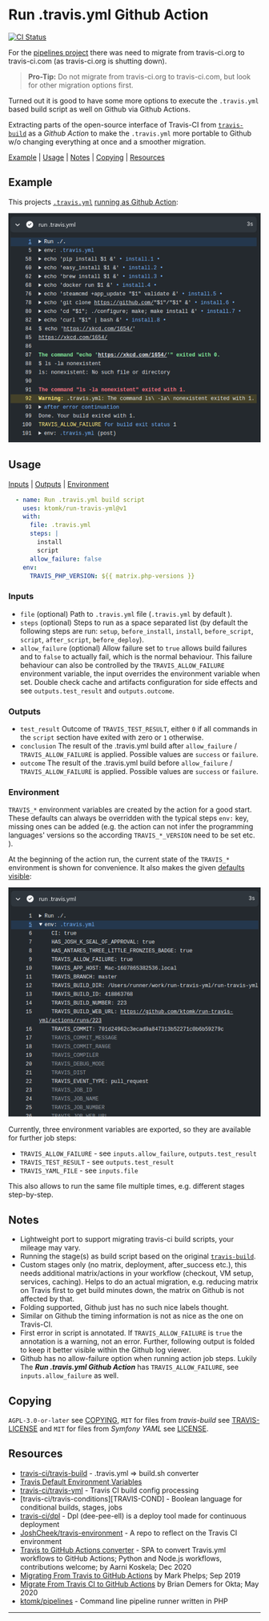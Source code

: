 # Run .travis.yml Github Action

[![CI Status][badge.svg]](https://github.com/ktomk/run-travis-yml/actions)

For the [pipelines project][p] there was need to migrate from travis-ci.org
to travis-ci.com (as travis-ci.org is shutting down).

> **Pro-Tip:** Do not migrate from travis-ci.org to travis-ci.com, but
> look for other migration options first.

Turned out it is good to have some more options to execute the `.travis.yml`
based build script as well on Github via Github Actions.

Extracting parts of the open-source interface of Travis-CI from
[`travis-build`][TRAVIS-BUILD] as a *Github Action* to make the
`.travis.yml` more portable to Github w/o changing everything at once
and a smoother migration.

[Example](#example)
| [Usage](#usage)
| [Notes](#notes)
| [Copying](#copying)
| [Resources](#resources)

## Example

This projects [`.travis.yml`](.travis.yml) [running as Github Action][example-run]:

[![Run of a .travis.yml in a Github Action](.github/assets/run-travis-yml.png)][example-run]

<!-- FIXME(tk) stale link, gone after 90 days from 2020-12-13 due to log retention -->
[example-run]: https://github.com/ktomk/run-travis-yml/runs/1545656525?check_suite_focus=true#step:4:1
[example-env]: https://github.com/ktomk/run-travis-yml/runs/1545656525?check_suite_focus=true#step:4:6

## Usage

[Inputs](#inputs)
| [Outputs](#outputs)
| [Environment](#environment)

```yaml
  - name: Run .travis.yml build script
    uses: ktomk/run-travis-yml@v1
    with:
      file: .travis.yml
      steps: |
        install
        script
      allow_failure: false
    env:
      TRAVIS_PHP_VERSION: ${{ matrix.php-versions }}
```

### Inputs
* `file` (optional) Path to `.travis.yml` file (`.travis.yml` by default ).
* `steps` (optional) Steps to run as a space separated list (by default
  the following steps are run: `setup`, `before_install`, `install`,
  `before_script`, `script`, `after_script`, `before_deploy`).
* `allow_failure` (optional) Allow failure set to `true` allows build
  failures and to `false` to actually fail, which is the normal behaviour.
  This failure behaviour can also be controlled by the
  `TRAVIS_ALLOW_FAILURE` environment variable, the input overrides the
  environment variable when set. Double check cache and artifacts
  configuration for side effects and see `outputs.test_result` and
  `outputs.outcome`.

### Outputs
* `test_result` Outcome of `TRAVIS_TEST_RESULT`, either `0` if all commands
   in the `script` section have exited with zero or `1` otherwise.
* `conclusion` The result of the .travis.yml build after `allow_failure`
  / `TRAVIS_ALLOW_FAILURE` is applied. Possible values are `success` or
  `failure`.
* `outcome` The result of the .travis.yml build before `allow_failure`
  / `TRAVIS_ALLOW_FAILURE` is applied. Possible values are `success` or
  `failure`.

### Environment
`TRAVIS_*` environment variables are created by the action for a good start.
These defaults can always be overridden with the typical steps `env:` key,
missing ones can be added (e.g. the action can not infer the programming
languages' versions so the according `TRAVIS_*_VERSION` need to be set etc.
).

At the beginning of the action run, the current state of the `TRAVIS_*`
environment is shown for convenience. It also makes the given [defaults
visible][example-env]:

[![Travis Environment of a .travis.yml run in a Github Action](.github/assets/env-travis-yml.png)][example-env]

Currently, three environment variables are exported, so they are available
for further job steps:

* `TRAVIS_ALLOW_FAILURE` - see `inputs.allow_failure`, `outputs.test_result`
* `TRAVIS_TEST_RESULT` - see `outputs.test_result`
* `TRAVIS_YAML_FILE` - see `inputs.file`

This also allows to run the same file multiple times, e.g. different
stages step-by-step.

## Notes
* Lightweight port to support migrating travis-ci build scripts, your
  mileage may vary.
* Running the stage(s) as build script based on the original
  [`travis-build`][TRAVIS-BUILD].
* Custom stages only (no matrix, deployment, after_success etc.), this needs
  additional matrix/actions in your workflow (checkout, VM setup, services,
  caching). Helps to do an actual migration, e.g. reducing matrix on Travis
  first to get build minutes down, the matrix on Github is not affected by
  that.
* Folding supported, Github just has no such nice labels thought.
* Similar on Github the timing information is not as nice as the
  one on Travis-CI.
* First error in script is annotated. If `TRAVIS_ALLOW_FAILURE` is `true`
  the annotation is a warning, not an error. Further, following output
  is folded to keep it better visible within the Github log viewer.
* Github has no allow-failure option when running action job steps. Lukily
  The ***Run .travis.yml Github Action*** has `TRAVIS_ALLOW_FAILURE`, see
  `inputs.allow_failure` as well.

## Copying
`AGPL-3.0-or-later` see [COPYING], `MIT` for files from *travis-build* see
[TRAVIS-LICENSE] and `MIT` for files from *Symfony YAML* see [LICENSE].

## Resources
* [travis-ci/travis-build][TRAVIS-BUILD] - .travis.yml => build.sh converter
* [Travis Default Environment Variables][TRAVIS-ENV]
* [travis-ci/travis-yml][TRAVIS-YAML] - Travis CI build config processing
* [travis-ci/travis-conditions][TRAVIS-COND] - Boolean language for conditional builds, stages, jobs
* [travis-ci/dpl](https://github.com/travis-ci/dpl) - Dpl (dee-pee-ell) is
  a deploy tool made for continuous deployment
* [JoshCheek/travis-environment](https://github.com/JoshCheek/travis-environment
  ) - A repo to reflect on the Travis CI environment
* [Travis to GitHub Actions converter](https://akx.github.io/travis-to-github-actions/
  ) - SPA to convert Travis.yml workflows to GitHub Actions; Python and
  Node.js workflows, contributions welcome; by Aarni Koskela; Dec 2020
* [Migrating From Travis to GitHub Actions](https://markphelps.me/2019/09/migrating-from-travis-to-github-actions/)
  by Mark Phelps; Sep 2019
* [Migrate From Travis CI to GitHub Actions](https://developer.okta.com/blog/2020/05/18/travis-ci-to-github-actions)
  by Brian Demers for Okta; May 2020
* [ktomk/pipelines](https://github.com/ktomk/pipelines) - Command line
  pipeline runner written in PHP

---
[COPYING]: COPYING
[LICENSE]: lib/ktomk/symfony-yaml/Symfony/Component/Yaml/LICENSE
[TRAVIS-LICENSE]: lib/template/TRAVIS-LICENSE
[TRAVIS-BUILD]: https://github.com/travis-ci/travis-build
[TRAVIS-ENV]: https://docs.travis-ci.com/user/environment-variables/#default-environment-variables
[TRAVIS-YAML]: https://github.com/travis-ci/travis-yml
[acs]: https://github.com/travis-ci/travis-build/blob/master/lib/travis/build/stages.rb#L12-L65
[at-399]: https://github.com/actions/toolkit/issues/399
[badge.svg]: https://github.com/ktomk/run-travis-yml/workflows/CI/badge.svg
[coe]: https://docs.github.com/en/free-pro-team@latest/actions/reference/workflow-syntax-for-github-actions#jobsjob_idcontinue-on-error
[p]: https://github.com/ktomk/pipelines
